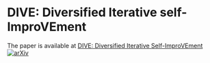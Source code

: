 # DIVE: Diversified Iterative self-ImproVEment
The paper is available at [DIVE: Diversified Iterative Self-ImproVEment](https://arxiv.org/abs/2501.00747)[![arXiv](https://img.shields.io/badge/arXiv-2501.00747-b31b1b.svg)](https://arxiv.org/abs/2501.00747)
